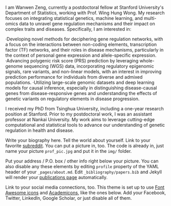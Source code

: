 I am Wanwen Zeng, currently a postdoctoral fellow at Stanford University's Department of Statistics, working with Prof. Wing Hung Wong. My research focuses on integrating statistical genetics, machine learning, and multi-omics data to unravel gene regulation mechanisms and their impact on complex traits and diseases. Specifically, I am interested in:

·Developing novel methods for deciphering gene regulation networks, with a focus on the interactions between non-coding elements, transcription factor (TF) networks, and their roles in disease mechanisms, particularly in the context of personal gene expression and allele-specific expression.
·Advancing polygenic risk score (PRS) prediction by leveraging whole-genome sequencing (WGS) data, incorporating regulatory epigenomic signals, rare variants, and non-linear models, with an interest in improving prediction performance for individuals from diverse and admixed populations.
·Utilizing large-scale genomic datasets and deep learning models for causal inference, especially in distinguishing disease-causal genes from disease-responsive genes and understanding the effects of genetic variants on regulatory elements in disease progression.

I received my PhD from Tsinghua University, including a one-year research position at Stanford. Prior to my postdoctoral work, I was an assistant professor at Nankai University. My work aims to leverage cutting-edge computational and statistical tools to advance our understanding of genetic regulation in health and disease.

Write your biography here. Tell the world about yourself. Link to your favorite [subreddit](http://reddit.com). You can put a picture in, too. The code is already in, just name your picture `prof_pic.jpg` and put it in the `img/` folder.

Put your address / P.O. box / other info right below your picture. You can also disable any these elements by editing `profile` property of the YAML header of your `_pages/about.md`. Edit `_bibliography/papers.bib` and Jekyll will render your [publications page](/al-folio/publications/) automatically.

Link to your social media connections, too. This theme is set up to use [Font Awesome icons](https://fontawesome.com/) and [Academicons](https://jpswalsh.github.io/academicons/), like the ones below. Add your Facebook, Twitter, LinkedIn, Google Scholar, or just disable all of them.
